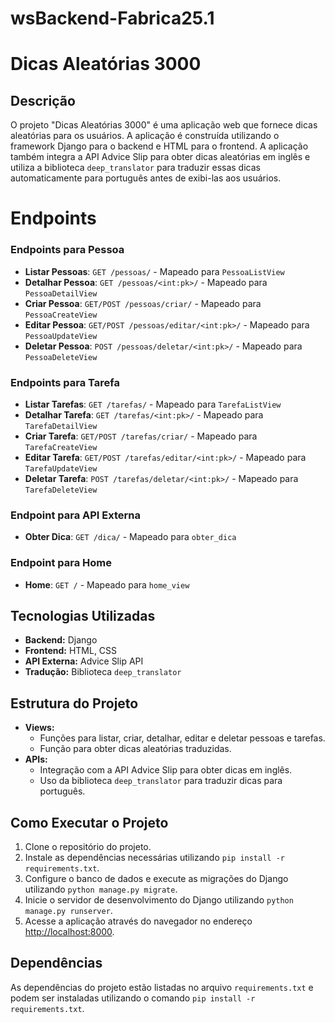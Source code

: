 # wsBackend-Fabrica25.1

# Dicas Aleatórias 3000

## Descrição
O projeto "Dicas Aleatórias 3000" é uma aplicação web que fornece dicas aleatórias para os usuários. A aplicação é construída utilizando o framework Django para o backend e HTML para o frontend. A aplicação também integra a API Advice Slip para obter dicas aleatórias em inglês e utiliza a biblioteca `deep_translator` para traduzir essas dicas automaticamente para português antes de exibi-las aos usuários.

# Endpoints

### Endpoints para Pessoa
- **Listar Pessoas**: `GET /pessoas/` - Mapeado para `PessoaListView`
- **Detalhar Pessoa**: `GET /pessoas/<int:pk>/` - Mapeado para `PessoaDetailView`
- **Criar Pessoa**: `GET/POST /pessoas/criar/` - Mapeado para `PessoaCreateView`
- **Editar Pessoa**: `GET/POST /pessoas/editar/<int:pk>/` - Mapeado para `PessoaUpdateView`
- **Deletar Pessoa**: `POST /pessoas/deletar/<int:pk>/` - Mapeado para `PessoaDeleteView`

### Endpoints para Tarefa
- **Listar Tarefas**: `GET /tarefas/` - Mapeado para `TarefaListView`
- **Detalhar Tarefa**: `GET /tarefas/<int:pk>/` - Mapeado para `TarefaDetailView`
- **Criar Tarefa**: `GET/POST /tarefas/criar/` - Mapeado para `TarefaCreateView`
- **Editar Tarefa**: `GET/POST /tarefas/editar/<int:pk>/` - Mapeado para `TarefaUpdateView`
- **Deletar Tarefa**: `POST /tarefas/deletar/<int:pk>/` - Mapeado para `TarefaDeleteView`

### Endpoint para API Externa
- **Obter Dica**: `GET /dica/` - Mapeado para `obter_dica`

### Endpoint para Home
- **Home**: `GET /` - Mapeado para `home_view`

## Tecnologias Utilizadas
- **Backend:** Django
- **Frontend:** HTML, CSS
- **API Externa:** Advice Slip API
- **Tradução:** Biblioteca `deep_translator`

## Estrutura do Projeto
- **Views:**
  - Funções para listar, criar, detalhar, editar e deletar pessoas e tarefas.
  - Função para obter dicas aleatórias traduzidas.
- **APIs:**
  - Integração com a API Advice Slip para obter dicas em inglês.
  - Uso da biblioteca `deep_translator` para traduzir dicas para português.

## Como Executar o Projeto
1. Clone o repositório do projeto.
2. Instale as dependências necessárias utilizando `pip install -r requirements.txt`.
3. Configure o banco de dados e execute as migrações do Django utilizando `python manage.py migrate`.
4. Inicie o servidor de desenvolvimento do Django utilizando `python manage.py runserver`.
5. Acesse a aplicação através do navegador no endereço [http://localhost:8000](http://localhost:8000).

## Dependências
As dependências do projeto estão listadas no arquivo `requirements.txt` e podem ser instaladas utilizando o comando `pip install -r requirements.txt`.